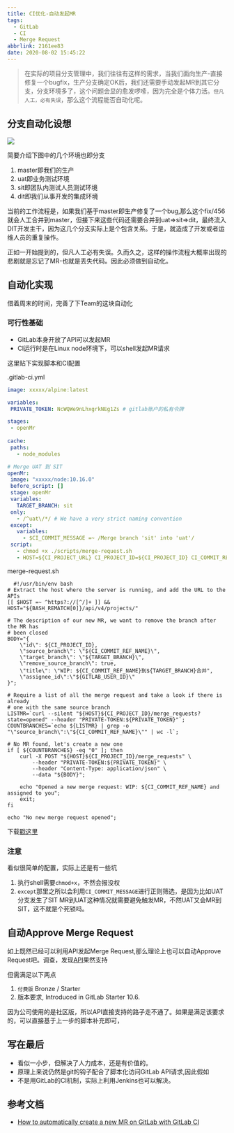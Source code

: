 ```yaml
---
title: CI优化-自动发起MR
tags:
  - GitLab
  - CI
  - Merge Request
abbrlink: 2161ee83
date: 2020-08-02 15:45:22
---
```

> 在实际的项目分支管理中，我们往往有这样的需求，当我们面向生产-直接修复一个bugfix，生产分支确定OK后，我们还需要手动发起MR到其它分支，分支环境多了，这个问题会显的愈发啰嗦，因为完全是个体力活。`但凡人工，必有失误`，那么这个流程能否自动化呢。

## 分支自动化设想

![](https://static.1991421.cn/2020/2020-08-02-154614.jpeg)

简要介绍下图中的几个环境也即分支

1. master即我们的生产
2. uat即业务测试环境
3. sit即团队内测试人员测试环境
4. dit即我们从事开发的集成环境


当前的工作流程是，如果我们基于master即生产修复了一个bug,那么这个fix/456就会人工合并到master，但接下来这些代码还需要合并到uat=>sit=>dit，最终流入DIT开发主干，因为这几个分支实际上是个包含关系。于是，就造成了开发或者运维人员的重复操作。


正如一开始提到的，但凡人工必有失误。久而久之，这样的操作流程大概率出现的悲剧就是忘记了MR-也就是丢失代码。因此必须做到自动化。


## 自动化实现

借着周末的时间，完善了下Team的这块自动化

### 可行性基础
- GitLab本身开放了API可以发起MR
- CI运行时是在Linux node环境下，可以shell发起MR请求


这里贴下实现脚本和CI配置

.gitlab-ci.yml

 ```yml
 image: xxxxx/alpine:latest

variables:
  PRIVATE_TOKEN: NcWQWe9nLhxgrkNEg1Zs # gitlab账户的私有令牌

stages:
  - openMr
  
cache:
  paths:
    - node_modules

# Merge UAT 到 SIT
openMr:
  image: "xxxxx/node:10.16.0"
  before_script: [] 
  stage: openMr
  variables:
    TARGET_BRANCH: sit
  only:
    - /^uat\/*/ # We have a very strict naming convention
  except:
    variables:
      - $CI_COMMIT_MESSAGE =~ /Merge branch 'sit' into 'uat'/
  script:
    - chmod +x ./scripts/merge-request.sh
    - HOST=${CI_PROJECT_URL} CI_PROJECT_ID=${CI_PROJECT_ID} CI_COMMIT_REF_NAME=${CI_COMMIT_REF_NAME} GITLAB_USER_ID=${GITLAB_USER_ID} PRIVATE_TOKEN=${PRIVATE_TOKEN} TARGET_BRANCH=${TARGET_BRANCH} ./scripts/merge-request.sh 

 ```
 
 
 merge-request.sh
 
```shell
  #!/usr/bin/env bash
# Extract the host where the server is running, and add the URL to the APIs
[[ $HOST =~ ^https?://[^/]+ ]] && HOST="${BASH_REMATCH[0]}/api/v4/projects/"

# The description of our new MR, we want to remove the branch after the MR has
# been closed
BODY="{
    \"id\": ${CI_PROJECT_ID},
    \"source_branch\": \"${CI_COMMIT_REF_NAME}\",
    \"target_branch\": \"${TARGET_BRANCH}\",
    \"remove_source_branch\": true,
    \"title\": \"WIP: ${CI_COMMIT_REF_NAME}到${TARGET_BRANCH}合并",
    \"assignee_id\":\"${GITLAB_USER_ID}\"
}";

# Require a list of all the merge request and take a look if there is already
# one with the same source branch
LISTMR=`curl --silent "${HOST}${CI_PROJECT_ID}/merge_requests?state=opened" --header "PRIVATE-TOKEN:${PRIVATE_TOKEN}"`;
COUNTBRANCHES=`echo ${LISTMR} | grep -o "\"source_branch\":\"${CI_COMMIT_REF_NAME}\"" | wc -l`;

# No MR found, let's create a new one
if [ ${COUNTBRANCHES} -eq "0" ]; then
    curl -X POST "${HOST}${CI_PROJECT_ID}/merge_requests" \
        --header "PRIVATE-TOKEN:${PRIVATE_TOKEN}" \
        --header "Content-Type: application/json" \
        --data "${BODY}";

    echo "Opened a new merge request: WIP: ${CI_COMMIT_REF_NAME} and assigned to you";
    exit;
fi

echo "No new merge request opened";

```
 
下载[戳这里 ](https://gist.github.com/alanhg/19a9483222bb309a62776901f0493b57)
  
### 注意
 看似很简单的配置，实际上还是有一些坑
 
 1. 执行shell需要`chmod+x`，不然会报没权
 2. `except`那里之所以会利用`CI_COMMIT_MESSAGE`进行正则筛选，是因为比如UAT分支发生了SIT MR到UAT这种情况就需要避免触发MR，不然UAT又会MR到SIT，这不就是个死锁吗。


## 自动Approve Merge Request
如上既然已经可以利用API发起Merge Request,那么理论上也可以自动Approve Request吧。调查，发现[API](https://docs.gitlab.com/ee/api/merge_request_approvals.html#approve-merge-request)果然支持

但需满足以下两点

1.  `付费版` Bronze / Starter
2. 版本要求, Introduced in GitLab Starter 10.6.

因为公司使用的是社区版，所以API直接支持的路子走不通了。如果是满足该要求的，可以直接基于上一步的脚本补充即可，

## 写在最后

- 看似一小步，但解决了人力成本，还是有价值的。
- 原理上来说仍然是git的钩子配合了脚本化访问GitLab API请求,因此假如
- 不是用GitLab的CI机制，实际上利用Jenkins也可以解决。


## 参考文档
- [How to automatically create a new MR on GitLab with GitLab CI](https://about.gitlab.com/blog/2017/09/05/how-to-automatically-create-a-new-mr-on-gitlab-with-gitlab-ci/)